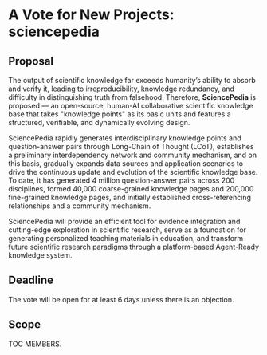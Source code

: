 # A Vote for New Projects:  sciencepedia

## Proposal

The output of scientific knowledge far exceeds humanity’s ability to absorb and verify it, leading to irreproducibility, knowledge redundancy, and difficulty in distinguishing truth from falsehood. Therefore, __SciencePedia__ is proposed — an open-source, human-AI collaborative scientific knowledge base that takes "knowledge points" as its basic units and features a structured, verifiable, and dynamically evolving design.

SciencePedia rapidly generates interdisciplinary knowledge points and question-answer pairs through Long-Chain of Thought (LCoT), establishes a preliminary interdependency network and community mechanism, and on this basis, gradually expands data sources and application scenarios to drive the continuous update and evolution of the scientific knowledge base. To date, it has generated 4 million question-answer pairs across 200 disciplines, formed 40,000 coarse-grained knowledge pages and 200,000 fine-grained knowledge pages, and initially established cross-referencing relationships and a community mechanism.

SciencePedia will provide an efficient tool for evidence integration and cutting-edge exploration in scientific research, serve as a foundation for generating personalized teaching materials in education, and transform future scientific research paradigms through a platform-based Agent-Ready knowledge system.

## Deadline

The vote will be open for at least 6 days unless there is an objection.

## Scope

TOC MEMBERS.
